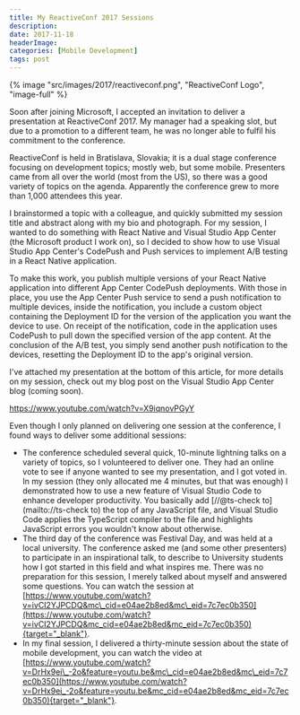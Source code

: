 ```yaml
---
title: My ReactiveConf 2017 Sessions
description: 
date: 2017-11-18
headerImage: 
categories: [Mobile Development]
tags: post
---
```


{% image "src/images/2017/reactiveconf.png", "ReactiveConf Logo", "image-full" %}

Soon after joining Microsoft, I accepted an invitation to deliver a presentation at ReactiveConf 2017. My manager had a speaking slot, but due to a promotion to a different team, he was no longer able to fulfil his commitment to the conference.  

ReactiveConf is held in Bratislava, Slovakia; it is a dual stage conference focusing on development topics; mostly web, but some mobile. Presenters came from all over the world (most from the US), so there was a good variety of topics on the agenda. Apparently the conference grew to more than 1,000 attendees this year.

I brainstormed a topic with a colleague, and quickly submitted my session title and abstract along with my bio and photograph. For my session, I wanted to do something with React Native and Visual Studio App Center (the Microsoft product I work on), so I decided to show how to use Visual Studio App Center's CodePush and Push services to implement A/B testing in a React Native application.

To make this work, you publish multiple versions of your React Native application into different App Center CodePush deployments. With those in place, you use the App Center Push service to send a push notification to multiple devices, inside the notification, you include a custom object containing the Deployment ID for the version of the application you want the device to use. On receipt of the notification, code in the application uses CodePush to pull down the specified version of the app content. At the conclusion of the A/B test, you simply send another push notification to the devices, resetting the Deployment ID to the app's original version.

I've attached my presentation at the bottom of this article, for more details on my session, check out my blog post on the Visual Studio App Center blog (coming soon).

https://www.youtube.com/watch?v=X9iqnovPGyY

Even though I only planned on delivering one session at the conference, I found ways to deliver some additional sessions:

* The conference scheduled several quick, 10-minute lightning talks on a variety of topics, so I volunteered to deliver one. They had an online vote to see if anyone wanted to see my presentation, and I got voted in. In my session (they only allocated me 4 minutes, but that was enough) I demonstrated how to use a new feature of Visual Studio Code to enhance developer productivity. You basically add [//@ts-check to](mailto://ts-check to) the top of any JavaScript file, and Visual Studio Code applies the TypeScript compiler to the file and highlights JavaScript errors you wouldn't know about otherwise.
* The third day of the conference was Festival Day, and was held at a local university. The conference asked me (and some other presenters) to participate in an inspirational talk, to describe to University students how I got started in this field and what inspires me. There was no preparation for this session, I merely talked about myself and answered some questions. You can watch the session at [https://www.youtube.com/watch?v=ivCI2YJPCDQ&mc\_cid=e04ae2b8ed&mc\_eid=7c7ec0b350](https://www.youtube.com/watch?v=ivCI2YJPCDQ&mc_cid=e04ae2b8ed&mc_eid=7c7ec0b350){target="_blank"}.
* In my final session, I delivered a thirty-minute session about the state of mobile development, you can watch the video at [https://www.youtube.com/watch?v=DrHx9ei\_-2o&feature=youtu.be&mc\_cid=e04ae2b8ed&mc\_eid=7c7ec0b350](https://www.youtube.com/watch?v=DrHx9ei_-2o&feature=youtu.be&mc_cid=e04ae2b8ed&mc_eid=7c7ec0b350){target="_blank"}.